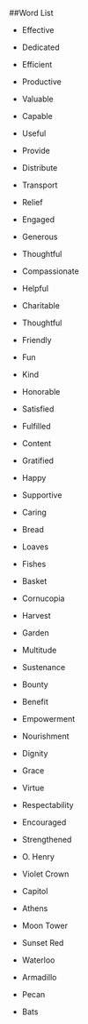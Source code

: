 ##Word List

* Effective
* Dedicated
* Efficient
* Productive
* Valuable
* Capable
* Useful
* Provide
* Distribute
* Transport
* Relief

* Engaged
* Generous
* Thoughtful
* Compassionate
* Helpful
* Charitable
* Thoughtful
* Friendly
* Fun
* Kind
* Honorable
* Satisfied
* Fulfilled
* Content
* Gratified
* Happy
* Supportive
* Caring

* Bread
* Loaves
* Fishes
* Basket
* Cornucopia
* Harvest
* Garden
* Multitude
* Sustenance
* Bounty

* Benefit
* Empowerment
* Nourishment
* Dignity
* Grace
* Virtue
* Respectability
* Encouraged
* Strengthened

* O. Henry
* Violet Crown
* Capitol
* Athens
* Moon Tower
* Sunset Red
* Waterloo
* Armadillo
* Pecan
* Bats